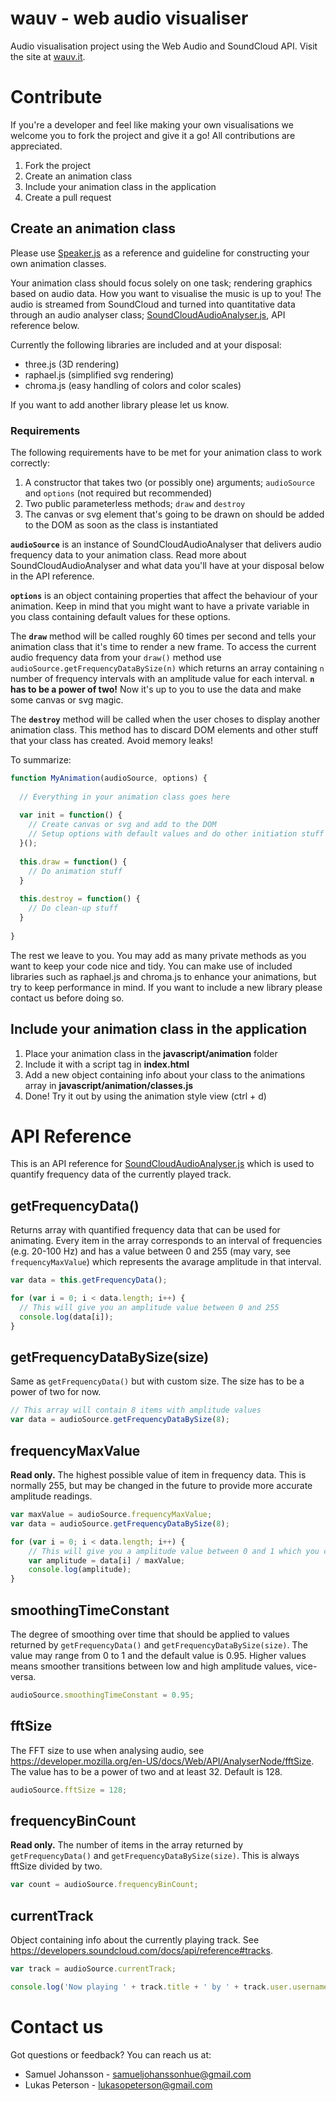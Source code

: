 # wauv - web audio visualiser
Audio visualisation project using the Web Audio and SoundCloud API. Visit the site at [wauv.it](http://wauv.it).

# Contribute
If you're a developer and feel like making your own visualisations we welcome you to fork the project and give it a go! All contributions are appreciated.

1. Fork the project
2. Create an animation class
3. Include your animation class in the application
4. Create a pull request

## Create an animation class
Please use [Speaker.js](javascript/animation/Speaker.js) as a reference and guideline for constructing your own animation classes.

Your animation class should focus solely on one task; rendering graphics based on audio data. How you want to visualise the music is up to you! The audio is streamed from SoundCloud and turned into quantitative data through an audio analyser class; [SoundCloudAudioAnalyser.js](javascript/SoundCloudAudioAnalyser.js), API reference below.

Currently the following libraries are included and at your disposal:
* three.js (3D rendering)
* raphael.js (simplified svg rendering)
* chroma.js (easy handling of colors and color scales)

If you want to add another library please let us know.

### Requirements
The following requirements have to be met for your animation class to work correctly:

1. A constructor that takes two (or possibly one) arguments; `audioSource` and `options` (not required but recommended)
2. Two public parameterless methods; `draw` and `destroy`
3. The canvas or svg element that's going to be drawn on should be added to the DOM as soon as the class is instantiated

**`audioSource`** is an instance of SoundCloudAudioAnalyser that delivers audio frequency data to your animation class. Read more about SoundCloudAudioAnalyser and what data you'll have at your disposal below in the API reference.

**`options`** is an object containing properties that affect the behaviour of your animation. Keep in mind that you might want to have a private variable in you class containing default values for these options.

The **`draw`** method will be called roughly 60 times per second and tells your animation class that it's time to render a new frame. To access the current audio frequency data from your `draw()` method use `audioSource.getFrequencyDataBySize(n)` which returns an array containing `n` number of frequency intervals with an amplitude value for each interval. **`n` has to be a power of two!** Now it's up to you to use the data and make some canvas or svg magic.

The **`destroy`** method will be called when the user choses to display another animation class. This method has to discard DOM elements and other stuff that your class has created. Avoid memory leaks!

To summarize:
```javascript
function MyAnimation(audioSource, options) {
  
  // Everything in your animation class goes here
  
  var init = function() {
    // Create canvas or svg and add to the DOM
    // Setup options with default values and do other initiation stuff
  }();
  
  this.draw = function() {
    // Do animation stuff
  }
  
  this.destroy = function() {
    // Do clean-up stuff
  }
  
}

```

The rest we leave to you. You may add as many private methods as you want to keep your code nice and tidy. You can make use of included libraries such as raphael.js and chroma.js to enhance your animations, but try to keep performance in mind. If you want to include a new library please contact us before doing so.

## Include your animation class in the application
1. Place your animation class in the **javascript/animation** folder
2. Include it with a script tag in **index.html**
3. Add a new object containing info about your class to the animations array in **javascript/animation/classes.js**
4. Done! Try it out by using the animation style view (ctrl + d)

# API Reference
This is an API reference for [SoundCloudAudioAnalyser.js](javascript/SoundCloudAudioAnalyser.js) which is used to quantify frequency data of the currently played track.

## getFrequencyData()
Returns array with quantified frequency data that can be used for animating. Every item in the array corresponds to an interval of frequencies (e.g. 20-100 Hz) and has a value between 0 and 255 (may vary, see `frequencyMaxValue`) which represents the avarage amplitude in that interval.
```javascript
var data = this.getFrequencyData();

for (var i = 0; i < data.length; i++) {
  // This will give you an amplitude value between 0 and 255
  console.log(data[i]);
}
```

## getFrequencyDataBySize(size)
Same as `getFrequencyData()` but with custom size. The size has to be a power of two for now.
```javascript
// This array will contain 8 items with amplitude values
var data = audioSource.getFrequencyDataBySize(8);
```

## frequencyMaxValue
**Read only.** The highest possible value of item in frequency data. This is normally 255, but may be changed in the future to provide more accurate amplitude readings.
```javascript
var maxValue = audioSource.frequencyMaxValue;
var data = audioSource.getFrequencyDataBySize(8);

for (var i = 0; i < data.length; i++) {
    // This will give you a amplitude value between 0 and 1 which you can use in your animations
    var amplitude = data[i] / maxValue;
    console.log(amplitude);
}
```

## smoothingTimeConstant
The degree of smoothing over time that should be applied to values returned by `getFrequencyData()` and `getFrequencyDataBySize(size)`. The value may range from 0 to 1 and the default value is 0.95. Higher values means smoother transitions between low and high amplitude values, vice-versa.
```javascript
audioSource.smoothingTimeConstant = 0.95;
```

## fftSize
The FFT size to use when analysing audio, see https://developer.mozilla.org/en-US/docs/Web/API/AnalyserNode/fftSize. The value has to be a power of two and at least 32. Default is 128.
```javascript
audioSource.fftSize = 128;
```

## frequencyBinCount
**Read only.** The number of items in the array returned by `getFrequencyData()` and `getFrequencyDataBySize(size)`. This is always fftSize divided by two.
```javascript
var count = audioSource.frequencyBinCount;
```

## currentTrack
Object containing info about the currently playing track. See https://developers.soundcloud.com/docs/api/reference#tracks.
```javascript
var track = audioSource.currentTrack;

console.log('Now playing ' + track.title + ' by ' + track.user.username);
```


# Contact us
Got questions or feedback? You can reach us at:

* Samuel Johansson - samueljohanssonhue@gmail.com
* Lukas Peterson - lukasopeterson@gmail.com
